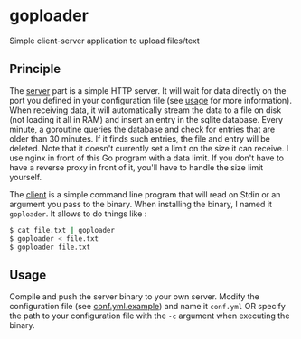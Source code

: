 # goploader
Simple client-server application to upload files/text

## Principle

The [server](https://github.com/Depado/goploader/tree/master/server) part is a simple HTTP server. It will wait for data directly on the port you defined in your configuration file (see [usage](#usage) for more information). When receiving data, it will automatically stream the data to a file on disk (not loading it all in RAM) and insert an entry in the sqlite database. Every minute, a goroutine queries the database and check for entries that are older than 30 minutes. If it finds such entries, the file and entry will be deleted. Note that it doesn't currently set a limit on the size it can receive. I use nginx in front of this Go program with a data limit. If you don't have to have a reverse proxy in front of it, you'll have to handle the size limit yourself.

The [client](https://github.com/Depado/goploader/tree/master/client) is a simple command line program that will read on Stdin or an argument you pass to the binary. When installing the binary, I named it `goploader`. It allows to do things like :

```sh
$ cat file.txt | goploader
$ goploader < file.txt
$ goploader file.txt
```

## Usage

Compile and push the server binary to your own server. Modify the configuration file (see [conf.yml.example](https://github.com/Depado/goploader/blob/master/conf.yml.example)) and name it `conf.yml` OR specify the path to your configuration file with the `-c` argument when executing the binary.
